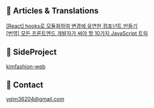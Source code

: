 📰 Articles & Translations
----

<a target="_blank" href="https://kimyk60.tistory.com/66">[React] hooks로 모듈화하여 변경에 유연한 컴포넌트 만들기</a><br/>
<a target="_blank" href="https://kimyk60.tistory.com/54">[번역] 모든 프론트엔드 개발자가 써야 할 10가지 JavaScript 트릭</a>

📰 SideProject
----
<a target="_blank" href="https://github.com/helloyukyung/kimfashion-web">kimfashion-web</a>

📧 Contact
----
ygim36204@gmail.com
